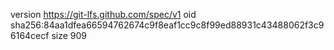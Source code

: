 version https://git-lfs.github.com/spec/v1
oid sha256:84aa1dfea66594762674c9f8eaf1cc9c8f99ed88931c43488062f3c96164cecf
size 909
